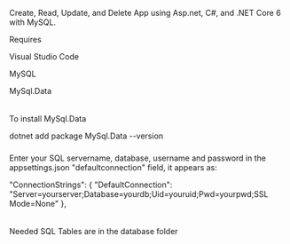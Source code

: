 Create, Read, Update, and Delete App using Asp.net, C#, and .NET Core 6 with MySQL.

Requires 

Visual Studio Code

MySQL

MySql.Data 

######

To install MySql.Data 

dotnet add package MySql.Data --version <version number here>

#####

Enter your SQL servername, database, username and password in the appsettings.json "defaultconnection" field, it appears as:

"ConnectionStrings": {
    "DefaultConnection": "Server=yourserver;Database=yourdb;Uid=youruid;Pwd=yourpwd;SSL Mode=None"
  },

######

Needed SQL Tables are in the database folder